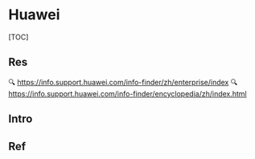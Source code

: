 # Huawei

[TOC]



## Res
🔍 https://info.support.huawei.com/info-finder/zh/enterprise/index
🔍 https://info.support.huawei.com/info-finder/encyclopedia/zh/index.html 



## Intro


## Ref

